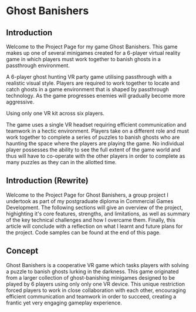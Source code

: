 # Ghost Banishers

## Introduction
Welcome to the Project Page for my game Ghost Banishers. This game makes up one of several 
minigames created for a 6-player virtual reality game in which players must work together to
banish ghosts in a passthrough environment.

A 6-player ghost hunting VR party game utilising passthrough with a realistic visual style.
Players are required to work together to locate and catch ghosts in a game environment that 
is shaped by passthrough technology. As the game progresses enemies will gradually become 
more aggressive.

Using only one VR kit across six players.

The game uses a single VR headset requiring efficient communication and teamwork in a hectic 
environment. Players take on a different role and must work together to complete a series of 
puzzles to banish ghosts who are haunting the space where the players are playing the game. 
No individual player possesses the ability to see the full extent of the game world and thus
will have to co-operate with the other players in order to complete as many puzzles as they
can in the allotted time.


## Introduction (Rewrite)
Welcome to the Project Page for Ghost Banishers, a group project I undertook as part of my 
postgraduate diploma in Commercial Games Development. The following sections will give an 
overview of the project, highighting it's core features, strengths, and limitations, as well
as summary of the key technical challenges and how I overcame them. Finally, this article
will conclude with a reflection on what I learnt and future plans for the project. Code 
samples can be found at the end of this page. 

## Concept 
Ghost Banishers is a cooperative VR game which tasks players with solving a puzzle to banish 
ghosts lurking in the darkness. This game originated from a larger collection of 
ghost-banishing minigames designed to be played by 6 players using only only one VR device. 
This unique restriction forced players to work in close collaboration with each other, 
encouraging efficient communication and teamwork in order to succeed, creating a frantic yet 
very engaging gameplay experience.